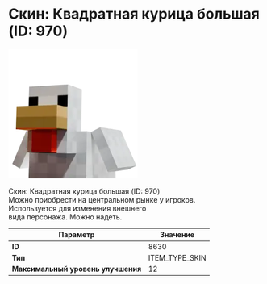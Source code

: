 # Скин: Квадратная курица большая (ID: 970)

![Item Image](../img/8630.webp?raw=true)

Скин: Квадратная курица большая (ID: 970)<br>Можно приобрести на центральном рынке у игроков.<br>Используется для изменения внешнего<br>вида персонажа. Можно надеть.


| Параметр | Значение |
|----------|----------|
| **ID** | 8630 |
| **Тип** | ITEM_TYPE_SKIN |
| **Максимальный уровень улучшения** | 12 |

